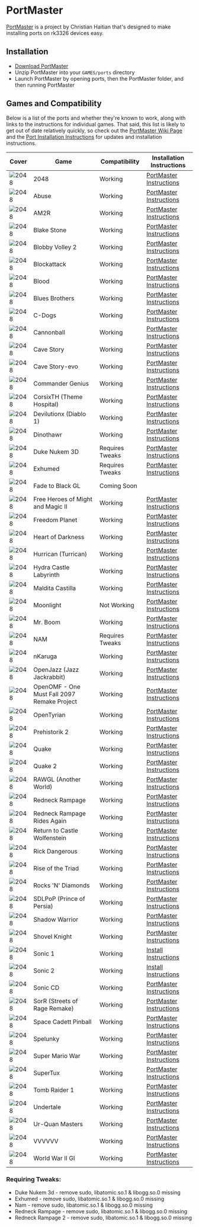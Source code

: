 # PortMaster

[PortMaster](https://github.com/christianhaitian/PortMaster) is a project by Christian Haitian that's designed to make installing ports on rk3326 devices easy.

## Installation

- [Download PortMaster](https://github.com/christianhaitian/PortMaster/raw/main/PortMaster.zip)
- Unzip PortMaster into your `GAMES/ports` directory
- Launch PortMaster by opening ports, then the PortMaster folder, and then running PortMaster

## Games and Compatibility

Below is a list of the ports and whether they're known to work, along with links to the instructions for individual games. That said, this list is likely to get out of date relatively quickly, so check out the [PortMaster Wiki Page](https://github.com/christianhaitian/arkos/wiki/PortMaster) and the [Port Installation Instructions](https://github.com/christianhaitian/arkos/wiki/ArkOS-Emulators-and-Ports-information#ports) for updates and installation instructions.

| Cover | Game | Compatibility | Installation Instructions |
|----|----|----|----|
| ![2048](https://user-images.githubusercontent.com/77732736/140623762-f528a765-c65f-4f54-85b3-9155e0454977.jpg) | 2048 | <span class="text-success">Working</span> | [PortMaster Instructions](https://github.com/christianhaitian/arkos/wiki/ArkOS-Emulators-and-Ports-information#2048-available-through-portmaster) |
| ![2048](https://user-images.githubusercontent.com/77732736/140623762-f528a765-c65f-4f54-85b3-9155e0454977.jpg) | Abuse | <span class="text-success">Working</span> | [PortMaster Instructions](https://github.com/christianhaitian/arkos/wiki/ArkOS-Emulators-and-Ports-information#abuse-available-through-portmaster) |
| ![2048](https://user-images.githubusercontent.com/77732736/140623762-f528a765-c65f-4f54-85b3-9155e0454977.jpg) | AM2R | <span class="text-success">Working</span> | [PortMaster Instructions](https://github.com/christianhaitian/arkos/wiki/ArkOS-Emulators-and-Ports-information#am2r-available-through-portmaster) |
| ![2048](https://user-images.githubusercontent.com/77732736/140623762-f528a765-c65f-4f54-85b3-9155e0454977.jpg) | Blake Stone | <span class="text-success">Working</span> | [PortMaster Instructions](https://github.com/christianhaitian/arkos/wiki/ArkOS-Emulators-and-Ports-information#blake-stone-aliens-of-gold-available-through-portmaster) |
| ![2048](https://user-images.githubusercontent.com/77732736/140623762-f528a765-c65f-4f54-85b3-9155e0454977.jpg) | Blobby Volley 2 | <span class="text-success">Working</span> | [PortMaster Instructions](https://github.com/christianhaitian/arkos/wiki/ArkOS-Emulators-and-Ports-information#blobby-volley-2-available-through-portmaster) |
| ![2048](https://user-images.githubusercontent.com/77732736/140623762-f528a765-c65f-4f54-85b3-9155e0454977.jpg) | Blockattack | <span class="text-success">Working</span> | [PortMaster Instructions](https://github.com/christianhaitian/arkos/wiki/ArkOS-Emulators-and-Ports-information#block-attack-available-through-portmaster) |
| ![2048](https://user-images.githubusercontent.com/77732736/140623762-f528a765-c65f-4f54-85b3-9155e0454977.jpg) | Blood | <span class="text-success">Working</span> | [PortMaster Instructions](https://github.com/christianhaitian/arkos/wiki/ArkOS-Emulators-and-Ports-information#blood-available-through-portmaster) |
| ![2048](https://user-images.githubusercontent.com/77732736/140623762-f528a765-c65f-4f54-85b3-9155e0454977.jpg) | Blues Brothers | <span class="text-success">Working</span> | [PortMaster Instructions](https://github.com/christianhaitian/arkos/wiki/ArkOS-Emulators-and-Ports-information#blues-brothers-available-through-portmaster) |
| ![2048](https://user-images.githubusercontent.com/77732736/140623762-f528a765-c65f-4f54-85b3-9155e0454977.jpg) | C-Dogs | <span class="text-success">Working</span> | [PortMaster Instructions](https://github.com/christianhaitian/arkos/wiki/ArkOS-Emulators-and-Ports-information#c-dogs-available-through-portmaster) |
| ![2048](https://user-images.githubusercontent.com/77732736/140623762-f528a765-c65f-4f54-85b3-9155e0454977.jpg) | Cannonball | <span class="text-success">Working</span> | [PortMaster Instructions](https://github.com/christianhaitian/arkos/wiki/ArkOS-Emulators-and-Ports-information#cannonball-outrun-available-through-portmaster) |
| ![2048](https://user-images.githubusercontent.com/77732736/140623762-f528a765-c65f-4f54-85b3-9155e0454977.jpg) | Cave Story | <span class="text-success">Working</span> | [PortMaster Instructions](https://github.com/christianhaitian/arkos/wiki/ArkOS-Emulators-and-Ports-information#cave-story-evo-available-through-portmaster) |
| ![2048](https://user-images.githubusercontent.com/77732736/140623762-f528a765-c65f-4f54-85b3-9155e0454977.jpg) | Cave Story-evo | <span class="text-success">Working</span> | [PortMaster Instructions](https://github.com/christianhaitian/arkos/wiki/ArkOS-Emulators-and-Ports-information#cave-story-evo-available-through-portmaster) |
| ![2048](https://user-images.githubusercontent.com/77732736/140623762-f528a765-c65f-4f54-85b3-9155e0454977.jpg) | Commander Genius | <span class="text-success">Working</span> | [PortMaster Instructions](https://github.com/christianhaitian/arkos/wiki/ArkOS-Emulators-and-Ports-information#commander-genius-commander-keen-available-through-portmaster) |
| ![2048](https://user-images.githubusercontent.com/77732736/140623762-f528a765-c65f-4f54-85b3-9155e0454977.jpg) | CorsixTH (Theme Hospital) | <span class="text-success">Working</span> | [PortMaster Instructions](https://github.com/christianhaitian/arkos/wiki/ArkOS-Emulators-and-Ports-information#corsixth-theme-hospital-available-through-portmaster) |
| ![2048](https://user-images.githubusercontent.com/77732736/140623762-f528a765-c65f-4f54-85b3-9155e0454977.jpg) | Devilutionx (Diablo 1) | <span class="text-success">Working</span> | [PortMaster Instructions](https://github.com/christianhaitian/arkos/wiki/ArkOS-Emulators-and-Ports-information#devilutionx-diablo-1-available-through-portmaster) |
| ![2048](https://user-images.githubusercontent.com/77732736/140623762-f528a765-c65f-4f54-85b3-9155e0454977.jpg) | Dinothawr | <span class="text-success">Working</span> | [PortMaster Instructions](https://github.com/christianhaitian/arkos/wiki/ArkOS-Emulators-and-Ports-information#dinothawr-available-through-portmaster) |
| ![2048](https://user-images.githubusercontent.com/77732736/140623762-f528a765-c65f-4f54-85b3-9155e0454977.jpg) | Duke Nukem 3D | <span class="text-info">Requires Tweaks</span> | [PortMaster Instructions](https://github.com/christianhaitian/arkos/wiki/ArkOS-Emulators-and-Ports-information#duke-nukem-3d-available-through-portmaster) |
| ![2048](https://user-images.githubusercontent.com/77732736/140623762-f528a765-c65f-4f54-85b3-9155e0454977.jpg) | Exhumed | <span class="text-info">Requires Tweaks</span> | [PortMaster Instructions](https://github.com/christianhaitian/arkos/wiki/ArkOS-Emulators-and-Ports-information#exhumed-aka-powerslave-available-through-portmaster) |
| ![2048](https://user-images.githubusercontent.com/77732736/140623762-f528a765-c65f-4f54-85b3-9155e0454977.jpg) | Fade to Black GL | <span class="text-white">Coming Soon</span> |
| ![2048](https://user-images.githubusercontent.com/77732736/140623762-f528a765-c65f-4f54-85b3-9155e0454977.jpg) | Free Heroes of Might and Magic II | <span class="text-success">Working</span> | [PortMaster Instructions](https://github.com/christianhaitian/arkos/wiki/ArkOS-Emulators-and-Ports-information#free-heroes-of-might-and-magic-ii-available-through-portmaster) |
| ![2048](https://user-images.githubusercontent.com/77732736/140623762-f528a765-c65f-4f54-85b3-9155e0454977.jpg) | Freedom Planet | <span class="text-success">Working</span> | [PortMaster Instructions](https://github.com/christianhaitian/arkos/wiki/ArkOS-Emulators-and-Ports-information#freedom-planet-available-through-portmaster) |
| ![2048](https://user-images.githubusercontent.com/77732736/140623762-f528a765-c65f-4f54-85b3-9155e0454977.jpg) | Heart of Darkness | <span class="text-success">Working</span> | [PortMaster Instructions](https://github.com/christianhaitian/arkos/wiki/ArkOS-Emulators-and-Ports-information#heart-of-darkness-available-through-portmaster) |
| ![2048](https://user-images.githubusercontent.com/77732736/140623762-f528a765-c65f-4f54-85b3-9155e0454977.jpg) | Hurrican (Turrican) | <span class="text-success">Working</span> | [PortMaster Instructions](https://github.com/christianhaitian/arkos/wiki/ArkOS-Emulators-and-Ports-information#hurrican-turrican-available-through-portmaster) |
| ![2048](https://user-images.githubusercontent.com/77732736/140623762-f528a765-c65f-4f54-85b3-9155e0454977.jpg) | Hydra Castle Labyrinth | <span class="text-success">Working</span> | [PortMaster Instructions](https://github.com/christianhaitian/arkos/wiki/ArkOS-Emulators-and-Ports-information#hydra-castle-labyrinth-available-through-portmaster) |
| ![2048](https://user-images.githubusercontent.com/77732736/140623762-f528a765-c65f-4f54-85b3-9155e0454977.jpg) | Maldita Castilla | <span class="text-success">Working</span> | [PortMaster Instructions](https://github.com/christianhaitian/arkos/wiki/ArkOS-Emulators-and-Ports-information#maldita-castilla-available-through-portmaster) |
| ![2048](https://user-images.githubusercontent.com/77732736/140623762-f528a765-c65f-4f54-85b3-9155e0454977.jpg) | Moonlight | <span class="text-danger">Not Working</span> | [PortMaster Instructions](https://github.com/christianhaitian/arkos/wiki/ArkOS-Emulators-and-Ports-information#moonlight-nvidia-gamestreaming-app-available-through-portmaster) |
| ![2048](https://user-images.githubusercontent.com/77732736/140623762-f528a765-c65f-4f54-85b3-9155e0454977.jpg) | Mr. Boom | <span class="text-success">Working</span> | [PortMaster Instructions](https://github.com/christianhaitian/arkos/wiki/ArkOS-Emulators-and-Ports-information#mr-boom-available-through-portmaster) |
| ![2048](https://user-images.githubusercontent.com/77732736/140623762-f528a765-c65f-4f54-85b3-9155e0454977.jpg) | NAM | <span class="text-info">Requires Tweaks</span> | [PortMaster Instructions](https://github.com/christianhaitian/arkos/wiki/ArkOS-Emulators-and-Ports-information#nam-available-through-portmaster) |
| ![2048](https://user-images.githubusercontent.com/77732736/140623762-f528a765-c65f-4f54-85b3-9155e0454977.jpg) | nKaruga | <span class="text-success">Working</span> | [PortMaster Instructions](https://github.com/christianhaitian/arkos/wiki/ArkOS-Emulators-and-Ports-information#nkaruga) |
| ![2048](https://user-images.githubusercontent.com/77732736/140623762-f528a765-c65f-4f54-85b3-9155e0454977.jpg) | OpenJazz (Jazz Jackrabbit) | <span class="text-success">Working</span> | [PortMaster Instructions](https://github.com/christianhaitian/arkos/wiki/ArkOS-Emulators-and-Ports-information#openjazz-jazz-jackrabbitavailable-through-portmaster) |
| ![2048](https://user-images.githubusercontent.com/77732736/140623762-f528a765-c65f-4f54-85b3-9155e0454977.jpg) | OpenOMF - One Must Fall 2097 Remake Project | <span class="text-success">Working</span> | [PortMaster Instructions](https://github.com/christianhaitian/arkos/wiki/ArkOS-Emulators-and-Ports-information#openomf-available-through-portmaster) |
| ![2048](https://user-images.githubusercontent.com/77732736/140623762-f528a765-c65f-4f54-85b3-9155e0454977.jpg) | OpenTyrian | <span class="text-success">Working</span> | [PortMaster Instructions](https://github.com/christianhaitian/arkos/wiki/ArkOS-Emulators-and-Ports-information#opentyrian-available-through-portmaster) |
| ![2048](https://user-images.githubusercontent.com/77732736/140623762-f528a765-c65f-4f54-85b3-9155e0454977.jpg) | Prehistorik 2 | <span class="text-success">Working</span> | [PortMaster Instructions](https://github.com/christianhaitian/arkos/wiki/ArkOS-Emulators-and-Ports-information#prehistorik-2-available-through-portmaster) |
| ![2048](https://user-images.githubusercontent.com/77732736/140623762-f528a765-c65f-4f54-85b3-9155e0454977.jpg) | Quake | <span class="text-success">Working</span> | [PortMaster Instructions](https://github.com/christianhaitian/arkos/wiki/ArkOS-Emulators-and-Ports-information#quake-1-available-through-portmaster) |
| ![2048](https://user-images.githubusercontent.com/77732736/140623762-f528a765-c65f-4f54-85b3-9155e0454977.jpg) | Quake 2 | <span class="text-success">Working</span> | [PortMaster Instructions](https://github.com/christianhaitian/arkos/wiki/ArkOS-Emulators-and-Ports-information#quake-2-available-through-portmaster) |
| ![2048](https://user-images.githubusercontent.com/77732736/140623762-f528a765-c65f-4f54-85b3-9155e0454977.jpg) | RAWGL (Another World) | <span class="text-success">Working</span> | [PortMaster Instructions](https://github.com/christianhaitian/arkos/wiki/ArkOS-Emulators-and-Ports-information#rawgl-available-through-portmaster) |
| ![2048](https://user-images.githubusercontent.com/77732736/140623762-f528a765-c65f-4f54-85b3-9155e0454977.jpg) | Redneck Rampage | <span class="text-success">Working</span> | [PortMaster Instructions](https://github.com/christianhaitian/arkos/wiki/ArkOS-Emulators-and-Ports-information#redneck-rampage-1-available-through-portmaster) |
| ![2048](https://user-images.githubusercontent.com/77732736/140623762-f528a765-c65f-4f54-85b3-9155e0454977.jpg) | Redneck Rampage Rides Again | <span class="text-success">Working</span> | [PortMaster Instructions](https://github.com/christianhaitian/arkos/wiki/ArkOS-Emulators-and-Ports-information#redneck-rampage-2-available-through-portmaster) |
| ![2048](https://user-images.githubusercontent.com/77732736/140623762-f528a765-c65f-4f54-85b3-9155e0454977.jpg) | Return to Castle Wolfenstein | <span class="text-success">Working</span> | [PortMaster Instructions](https://github.com/christianhaitian/arkos/wiki/ArkOS-Emulators-and-Ports-information#return-to-castle-wolfenstein-available-through-portmaster) |
| ![2048](https://user-images.githubusercontent.com/77732736/140623762-f528a765-c65f-4f54-85b3-9155e0454977.jpg) | Rick Dangerous | <span class="text-success">Working</span> | [PortMaster Instructions](https://github.com/christianhaitian/arkos/wiki/ArkOS-Emulators-and-Ports-information#rick-dangerous-available-through-portmaster) |
| ![2048](https://user-images.githubusercontent.com/77732736/140623762-f528a765-c65f-4f54-85b3-9155e0454977.jpg) | Rise of the Triad | <span class="text-success">Working</span> | [PortMaster Instructions](https://github.com/christianhaitian/arkos/wiki/ArkOS-Emulators-and-Ports-information#rise-of-the-triad-available-through-portmaster) |
| ![2048](https://user-images.githubusercontent.com/77732736/140623762-f528a765-c65f-4f54-85b3-9155e0454977.jpg) | Rocks 'N' Diamonds | <span class="text-success">Working</span> | [PortMaster Instructions](https://github.com/christianhaitian/arkos/wiki/ArkOS-Emulators-and-Ports-information#rocks-n-diamonds-available-through-portmaster) |
| ![2048](https://user-images.githubusercontent.com/77732736/140623762-f528a765-c65f-4f54-85b3-9155e0454977.jpg) | SDLPoP (Prince of Persia) | <span class="text-success">Working</span> | [PortMaster Instructions](https://github.com/christianhaitian/arkos/wiki/ArkOS-Emulators-and-Ports-information#sdlpop-prince-of-persia-available-through-portmaster) |
| ![2048](https://user-images.githubusercontent.com/77732736/140623762-f528a765-c65f-4f54-85b3-9155e0454977.jpg) | Shadow Warrior | <span class="text-success">Working</span> | [PortMaster Instructions](https://github.com/christianhaitian/arkos/wiki/ArkOS-Emulators-and-Ports-information#shadow-warrior-available-through-portmaster) |
| ![2048](https://user-images.githubusercontent.com/77732736/140623762-f528a765-c65f-4f54-85b3-9155e0454977.jpg) | Shovel Knight | <span class="text-success">Working</span> | [PortMaster Instructions](https://github.com/christianhaitian/arkos/wiki/ArkOS-Emulators-and-Ports-information#shovel-knight---treasure-trove-available-through-portmaster) |
| ![2048](https://user-images.githubusercontent.com/77732736/140623762-f528a765-c65f-4f54-85b3-9155e0454977.jpg) | Sonic 1 | <span class="text-success">Working</span> | [Install Instructions](#sonic-1--2) |
| ![2048](https://user-images.githubusercontent.com/77732736/140623762-f528a765-c65f-4f54-85b3-9155e0454977.jpg) | Sonic 2 | <span class="text-success">Working</span> | [Install Instructions](#sonic-1--2) |
| ![2048](https://user-images.githubusercontent.com/77732736/140623762-f528a765-c65f-4f54-85b3-9155e0454977.jpg) | Sonic CD | <span class="text-success">Working</span> | [PortMaster Instructions](https://github.com/christianhaitian/arkos/wiki/ArkOS-Emulators-and-Ports-information#sonic-cd-available-through-portmaster) |
| ![2048](https://user-images.githubusercontent.com/77732736/140623762-f528a765-c65f-4f54-85b3-9155e0454977.jpg) | SorR (Streets of Rage Remake)| <span class="text-success">Working</span> | [PortMaster Instructions](https://github.com/christianhaitian/arkos/wiki/ArkOS-Emulators-and-Ports-information#sorr-streets-of-rage-remakeavailable-through-portmaster) |
| ![2048](https://user-images.githubusercontent.com/77732736/140623762-f528a765-c65f-4f54-85b3-9155e0454977.jpg) | Space Cadett Pinball | <span class="text-success">Working</span> | [PortMaster Instructions](https://github.com/christianhaitian/arkos/wiki/ArkOS-Emulators-and-Ports-information#space-cadet-pinball-available-through-portmaster) |
| ![2048](https://user-images.githubusercontent.com/77732736/140623762-f528a765-c65f-4f54-85b3-9155e0454977.jpg) | Spelunky | <span class="text-success">Working</span> | [PortMaster Instructions](https://github.com/christianhaitian/arkos/wiki/ArkOS-Emulators-and-Ports-information#spelunky-available-through-portmaster) |
| ![2048](https://user-images.githubusercontent.com/77732736/140623762-f528a765-c65f-4f54-85b3-9155e0454977.jpg) | Super Mario War | <span class="text-success">Working</span> | [PortMaster Instructions](https://github.com/christianhaitian/arkos/wiki/ArkOS-Emulators-and-Ports-information#super-mario-war-available-through-portmaster) |
| ![2048](https://user-images.githubusercontent.com/77732736/140623762-f528a765-c65f-4f54-85b3-9155e0454977.jpg) | SuperTux | <span class="text-success">Working</span> | [PortMaster Instructions](https://github.com/christianhaitian/arkos/wiki/ArkOS-Emulators-and-Ports-information#supertux-available-through-portmaster) |
| ![2048](https://user-images.githubusercontent.com/77732736/140623762-f528a765-c65f-4f54-85b3-9155e0454977.jpg) | Tomb Raider 1 | <span class="text-success">Working</span> | [PortMaster Instructions](https://github.com/christianhaitian/arkos/wiki/ArkOS-Emulators-and-Ports-information#tomb-raider-1-available-through-portmaster) |
| ![2048](https://user-images.githubusercontent.com/77732736/140623762-f528a765-c65f-4f54-85b3-9155e0454977.jpg) | Undertale | <span class="text-success">Working</span> | [PortMaster Instructions](https://github.com/christianhaitian/arkos/wiki/ArkOS-Emulators-and-Ports-information#undertale-available-through-portmaster) |
| ![2048](https://user-images.githubusercontent.com/77732736/140623762-f528a765-c65f-4f54-85b3-9155e0454977.jpg) | Ur-Quan Masters | <span class="text-success">Working</span> | [PortMaster Instructions](https://github.com/christianhaitian/arkos/wiki/ArkOS-Emulators-and-Ports-information#ur-quan-masters-available-through-portmaster) |
| ![2048](https://user-images.githubusercontent.com/77732736/140623762-f528a765-c65f-4f54-85b3-9155e0454977.jpg) | VVVVVV | <span class="text-success">Working</span> | [PortMaster Instructions](https://github.com/christianhaitian/arkos/wiki/ArkOS-Emulators-and-Ports-information#vvvvvv-available-through-portmaster) |
| ![2048](https://user-images.githubusercontent.com/77732736/140623762-f528a765-c65f-4f54-85b3-9155e0454977.jpg) | World War II GI | <span class="text-success">Working</span>  | [PortMaster Instructions](https://github.com/christianhaitian/arkos/wiki/ArkOS-Emulators-and-Ports-information#world-war-ii-gi-available-through-portmaster) |


### Requiring Tweaks:

* Duke Nukem 3d - remove sudo, libatomic.so.1 & libogg.so.0 missing
* Exhumed - remove sudo, libatomic.so.1 & libogg.so.0 missing
* Nam - remove sudo, libatomic.so.1 & libogg.so.0 missing 
* Redneck Rampage - remove sudo, libatomic.so.1 & libogg.so.0 missing  
* Redneck Rampage 2 - remove sudo, libatomic.so.1 & libogg.so.0 missing 
